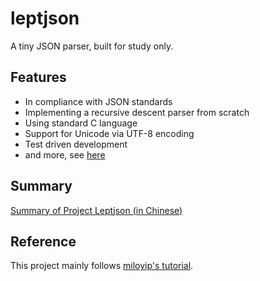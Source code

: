 # leptjson
A tiny JSON parser, built for study only.

## Features
* In compliance with JSON standards
* Implementing a recursive descent parser from scratch
* Using standard C language
* Support for Unicode via UTF-8 encoding
* Test driven development
* and more, see [here](https://github.com/miloyip/json-tutorial#%E5%AF%B9%E8%B1%A1%E4%B8%8E%E7%9B%AE%E6%A0%87)

## Summary
[Summary of Project Leptjson (in Chinese)](https://imwzk.com/summary-of-project-leptjson/)

## Reference
This project mainly follows  [miloyip's tutorial](https://github.com/miloyip/json-tutorial).
